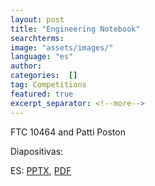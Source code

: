 ```yaml
---
layout: post
title: "Engineering Notebook"
searchterms:
image: "assets/images/"
language: "es"
author:
categories:  []
tag: Competitions
featured: true
excerpt_separator: <!--more-->
---
```


FTC 10464 and Patti Poston<br>

Diapositivas:<br>

 ES: <a href="/translations/es/Competitions/EngineeringNotebookES.pptx">PPTX</a>,
 <a href="/translations/es/Competitions/EngineeringNotebookES.pdf">PDF</a>
